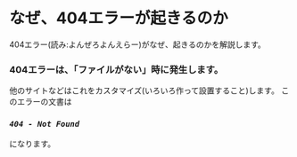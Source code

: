 # なぜ、404エラーが起きるのか

404エラー(読み:よんぜろよんえらー)がなぜ、起きるのかを解説します。

### 404エラーは、「ファイルがない」時に発生します。

他のサイトなどはこれをカスタマイズ(いろいろ作って設置すること)します。
このエラーの文書は

### *` 404 - Not Found `*

になります。
